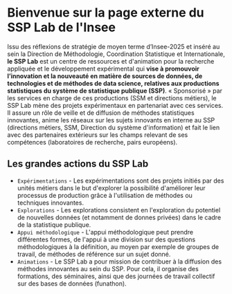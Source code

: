 # Bienvenue sur la page externe du SSP Lab de l'Insee

Issu des réflexions de stratégie de moyen terme d’Insee-2025 et inséré au sein la Direction de Méthodologie, Coordination Statistique et Internationale, <b>le SSP Lab</b> est un centre de ressources et d'animation pour la recherche appliquée et le développement expérimental qui <b>vise à promouvoir l’innovation et la nouveauté en matière de sources de données, de technologies et de méthodes de data science, relatives aux productions statistiques du système de statistique publique (SSP)</b>. « Sponsorisé » par les services en charge de ces productions (SSM et directions métiers), le SSP Lab mène des projets expérimentaux en partenariat avec ces services. Il assure un rôle de veille et de diffusion de méthodes statistiques innovantes, anime les réseaux sur les sujets innovants en interne au SSP (directions métiers, SSM, Direction du système d'information) et fait le lien avec des partenaires extérieurs sur les champs relevant de ses compétences (laboratoires de recherche, pairs européens).

## Les grandes actions du SSP Lab

* `Expérimentations` - Les expérimentations sont des projets initiés par des unités métiers dans le but d'explorer la possibilité d'améliorer leur processus de production grâce à l'utilisation de méthodes ou techniques innovantes.
* `Explorations` - Les explorations consistent en l'exploration du potentiel de nouvelles données (et notamment de donnes privées) dans le cadre de la statistique publique.
* `Appui méthodologique` - L'appui méthodologique peut prendre différentes formes, de l'appui à une division sur des questions méthodologiques à la définition, au moyen par exemple de groupes de travail, de méthodes de référence sur un sujet donné.
* `Animations` - Le SSP Lab a pour mission de contribuer à la diffusion des méthodes innovantes au sein du SSP. Pour cela, il organise des formations, des séminaires, ainsi que des journées de travail collectif sur des bases de données (funathon).
